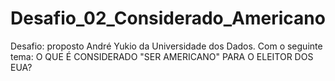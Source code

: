 # Desafio_02_Considerado_Americano
Desafio: proposto André Yukio da Universidade dos Dados. Com o seguinte tema: O QUE É CONSIDERADO "SER AMERICANO" PARA O ELEITOR DOS EUA?
